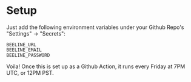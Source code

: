 # Setup

Just add the following environment variables under your Github Repo's "Settings" -> "Secrets":

```
BEELINE_URL
BEELINE_EMAIL
BEELINE_PASSWORD
```

Voila! Once this is set up as a Github Action, it runs every Friday at 7PM UTC, or 12PM PST.
